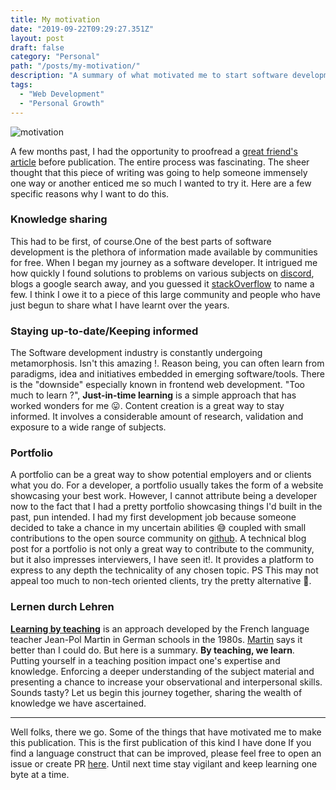 ```yaml
---
title: My motivation
date: "2019-09-22T09:29:27.351Z"
layout: post
draft: false
category: "Personal"
path: "/posts/my-motivation/"
description: "A summary of what motivated me to start software development and motivates me to this date."
tags:
  - "Web Development"
  - "Personal Growth"
---
```


![motivation](./motivation.jpg)


A few months past, I had the opportunity to proofread a [great friend's article](https://pawelgrzybek.com/)
before publication. The entire process was fascinating. The sheer thought that this piece of writing was going 
to help someone immensely one way or another enticed me so much I wanted to try it. Here are a
 few specific reasons why I want to do this.

### Knowledge sharing
This had to be first, of course.One of the best parts of software development is the plethora of information
made available by communities for free. When I began my journey as a software developer. It intrigued me
how quickly I found solutions to problems on various subjects on [discord](https://discordapp.com/), 
blogs a google search away, and you guessed it [stackOverflow](https://stackoverflow.com/) to name  a few. I think I owe it to a piece of this
large community and people who have just begun to share what I have learnt over the years.

### Staying up-to-date/Keeping informed
The Software development industry is constantly undergoing metamorphosis. Isn't this amazing !. Reason being, 
you can often learn from paradigms, idea and initiatives embedded in emerging software/tools. There is the "downside" 
especially known in frontend web development. "Too much to learn ?", **Just-in-time learning** is a simple
approach that has worked wonders for me 😛. Content creation is a great way to stay informed. It involves a considerable amount of research, 
validation and exposure to a wide range of subjects.

### Portfolio
A portfolio can be a great way to show potential employers and or clients what you do. For a developer, a portfolio usually
takes the form of a website showcasing your best work. However, I cannot attribute being a developer now to the fact 
that I had a pretty portfolio showcasing things I'd built in the past, pun intended. I had my first development job because someone
decided to take a chance in my uncertain abilities 😅 coupled with small contributions to the open source
community on [github](https://github.com/). A technical blog post for a portfolio is not only a great way to contribute to the community,
but it also impresses interviewers, I have seen it!. It provides a platform to express to any depth the technicality of any chosen topic. PS This 
may not appeal too much to non-tech oriented clients, try the pretty alternative 🌹. 

###  Lernen durch Lehren
[**Learning by teaching**](https://en.wikipedia.org/wiki/Learning_by_teaching) is an approach developed by the French 
language teacher Jean-Pol Martin in German schools in the 1980s. [Martin](https://en.wikipedia.org/wiki/Jean-Pol_Martin) says it 
better than I could do. But here is a summary. **By teaching, we learn**. Putting yourself in a teaching position impact 
one's expertise and knowledge. Enforcing a deeper understanding of the subject material and presenting a chance to
increase your observational and interpersonal skills. Sounds tasty? Let us begin
this journey together, sharing the wealth of knowledge we have ascertained.

<hr>

Well folks, there we go. Some of the things that have motivated me to make this publication. This is the first publication of this kind I have 
done If you find a language construct that can be improved, please feel free to open an issue or create PR 
[here](https://github.com/Gregjarvez/mrgregory.dev). Until next time stay vigilant and keep learning one byte at a time.
